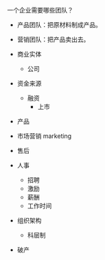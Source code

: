 一个企业需要哪些团队？
- 产品团队：把原材料制成产品。
- 营销团队：把产品卖出去。

- 商业实体

  - 公司

- 资金来源

  - 融资
    - 上市

- 产品

- 市场营销 marketing

- 售后

- 人事

  - 招聘
  - 激励
  - 薪酬
  - 工作时间

- 组织架构

  - 科层制

- 破产